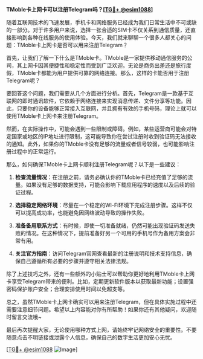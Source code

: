 **TMoble卡上网卡可以注册Telegram吗？[[TG💪+ @esim1088](https://t.me/s/esim1088)]**

随着互联网技术的飞速发展，手机卡和网络服务已经成为我们日常生活中不可或缺的一部分。对于许多用户来说，选择一张合适的SIM卡不仅关系到通信质量，还直接影响到各种在线服务的使用体验。今天，我们就来聊聊一个很多人都关心的问题：TMoble卡上网卡是否可以用来注册Telegram？

首先，让我们了解一下什么是TMoble卡。TMoble是一家提供移动通信服务的公司，其上网卡因其便捷性和稳定性而受到广泛欢迎。无论是商务出差还是旅行度假，TMoble卡都能为用户提供可靠的网络连接。那么，这样的卡能否用于注册Telegram呢？

要回答这个问题，我们需要从几个方面进行分析。首先，Telegram是一款基于互联网的即时通讯软件，它依赖于网络连接来实现消息传递、文件分享等功能。因此，只要你的设备能够正常接入互联网，并且拥有有效的手机号码，理论上就可以使用TMoble卡上网卡来注册Telegram。

然而，在实际操作中，可能会遇到一些限制或障碍。例如，某些运营商可能会对特定国家或地区的IP地址进行限制，这可能导致你在尝试注册时收到验证码无法接收的通知。此外，如果你的TMoble卡没有足够的流量或者信号较弱，也可能影响注册过程中的正常运行。

那么，如何确保TMoble卡上网卡顺利注册Telegram呢？以下是一些建议：

1. **检查流量情况**：在注册之前，请务必确认你的TMoble卡已经充值了足够的流量。如果没有足够的数据支持，可能会影响下载应用程序的速度以及后续的验证过程。

2. **选择稳定网络环境**：尽量在一个稳定的Wi-Fi环境下完成注册步骤。这样不仅可以提高成功率，也能避免因网络波动导致的操作失败。

3. **准备备用联系方式**：有时候，即使一切准备就绪，仍然可能出现验证码发送失败的情况。在这种情况下，提前准备好另一个可用的手机号作为备用方案会非常有用。

4. **关注官方指南**：访问Telegram官网查看最新的注册说明和技术支持信息，确保自己遵循所有必要的步骤并遵守相关法律法规。

除了上述技巧之外，还有一些额外的小贴士可以帮助你更好地利用TMoble卡上网卡享受Telegram带来的便利。比如，定期更新软件版本以获取最新功能；设置强密码保护账户安全；合理安排使用时间以免超支等。

总之，虽然TMoble卡上网卡确实可以用来注册Telegram，但在具体实施过程中还需要注意细节问题。希望以上内容能对你有所帮助！如果你还有其他疑问，欢迎随时留言交流哦~

最后再次提醒大家，无论使用哪种方式上网，请始终牢记网络安全的重要性。不要随意点击不明链接或泄露个人信息，确保自己的数字生活更加安心无忧。

[[TG💪+ @esim1088](https://t.me/s/esim1088) ![Image](https://i.postimg.cc/4NQfJmqS/Snipaste-2025-05-13-00-14-12.png)]